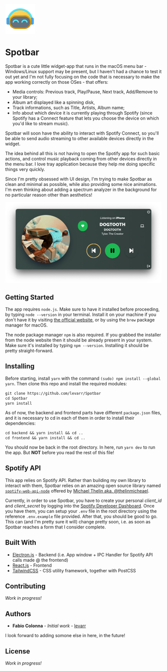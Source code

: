 <p>
  <img src="assets/readme/big_color_icon.png" alt="Spotbar Icon"/>
</p>

# **Spotbar**

Spotbar is a cute little widget-app that runs in the macOS menu bar - Windows/Linux support may be present, but I haven't had a chance to test it out yet and I'm not fully focusing on the code that is necessary to make the app working correctly on those OSes - that offers:
- Media controls: Previous track, Play/Pause, Next track, Add/Remove to your library;
- Album art displayed like a spinning disk,
- Track informations, such as Title, Artists, Album name;
- Info about which device it is currently playing through Spotify (since Spotify has a Connect feature that lets you choose the device on which you'd like to stream music).

Spotbar will soon have the ability to interact with Spotify Connect, so you'll be able to send audio streaming to other available devices directly in the widget.

The idea behind all this is not having to open the Spotify app for such basic actions, and control music playback coming from other devices directly in the menu bar. I love tray application because they help me doing specific things very quickly. 

Since I'm pretty obsessed with UI design, I'm trying to make Spotbar as clean and minimal as possible, while also providing some nice animations. I'm even thinking about adding a spectrum analyzer in the background for no particular reason other than aesthetics!

<p align='center'>
  <img src="assets/readme/spotbar.png" alt="Spotbar Screenshot"/>
</p>

## Getting Started

The app requires `node.js`. Make sure to have it installed before proceeding, by typing `node --version` in your terminal. Install it on your machine if you don't have it by visiting [the official website](https://nodejs.org/it/download/), or by using the `brew` package manager for macOS.

The node package manager `npm` is also required. If you grabbed the installer from the node website then it should be already present in your system. Make sure it's installed by typing `npm --version`. Installing it should be pretty straight-forward.

## Installing

Before starting, install `yarn` with the command `(sudo) npm install --global yarn`. Then clone this repo and install the required modules:

```
git clone https://github.com/levarr/Spotbar
cd Spotbar
yarn install
```

As of now, the backend and frontend parts have different `package.json` files, and it is necessary to cd in each of them in order to install their dependencies:

```
cd backend && yarn install && cd ..
cd frontend && yarn install && cd ..
```

You should now be back in the root directory. In here, run `yarn dev` to run the app. But **NOT** before you read the rest of this file!

## Spotify API

This app relies on Spotify API. Rather than building my own library to interact with them, Spotbar relies on an amazing open source library named [`spotify-web-api-node`](https://github.com/thelinmichael/spotify-web-api-node) offered by [Michael Thelin aka. @thelinmicheael](https://github.com/thelinmichael).

Currently, in order to use Spotbar, you have to create your personal *client_id* and *client_secret* by logging into the [Spotify Developer Dashboard](https://developer.spotify.com/dashboard/). Once you have them, you can setup your `.env` file in the root directory using the reference `.env.example` file provided. After that, you should be good to go. This can (and I'm pretty sure it will) change pretty soon, i.e. as soon as Spotbar reaches a form that I consider complete.

## Built With

* [Electron.js](https://www.electronjs.org/) - Backend (i.e. App window + IPC Handler for Spotify API calls made @ the frontend)
* [React.js](https://reactjs.org/) - Frontend
* [TailwindCSS](https://tailwindcss.com/) - CSS utility framework, together with PostCSS

## Contributing

*Work in progress!*

## Authors

* **Fabio Colonna** - *Initial work* - [levarr](https://github.com/levarr)

I look forward to adding somone else in here, in the future!

## License

*Work in progress!*
